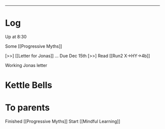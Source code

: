 

---

# Log

Up at 8:30 

Some [[Progressive Myths]]

[>>]  [[Letter for Jonas]] ... Due Dec 15th
[>>] Read [[Run2 X->HY->4b]]

Working Jonas letter

# Kettle Bells

# To parents 


Finished [[Progressive Myths]]
Start [[Mindful Learning]]


